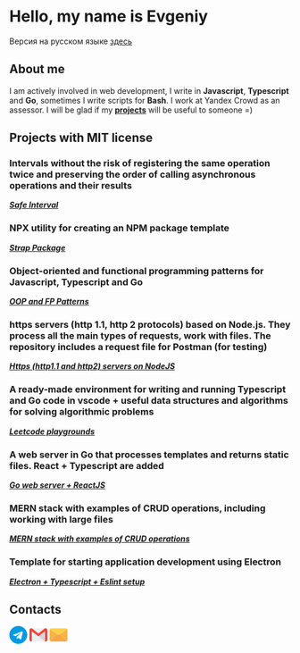 # Hello, my name is Evgeniy

Версия на русском языке [здесь](https://github.com/evgenylyozin)

## About me

I am actively involved in web development, I write in **Javascript**, **Typescript** and **Go**, sometimes I write scripts for **Bash**. I work at Yandex Crowd as an assessor. I will be glad if my **[projects](#projects-with-mit-license)** will be useful to someone =)

## Projects with MIT license
### Intervals without the risk of registering the same operation twice and preserving the order of calling asynchronous operations and their results
***[Safe Interval](https://github.com/evgenylyozin/safe-interval)***
### NPX utility for creating an NPM package template 
***[Strap Package](https://github.com/evgenylyozin/strap-package)***
### Object-oriented and functional programming patterns for Javascript, Typescript and Go
***[OOP and FP Patterns](https://github.com/evgenylyozin/patterns)***
### https servers (http 1.1, http 2 protocols) based on Node.js. They process all the main types of requests, work with files. The repository includes a request file for Postman (for testing)
***[Https (http1.1 and http2) servers on NodeJS](https://github.com/evgenylyozin/nodejs-https-servers)***
### A ready-made environment for writing and running Typescript and Go code in vscode + useful data structures and algorithms for solving algorithmic problems
***[Leetcode playgrounds](https://github.com/evgenylyozin/leetcode-playgrounds)***
### A web server in Go that processes templates and returns static files. React + Typescript are added
***[Go web server + ReactJS](https://github.com/evgenylyozin/go-server-with-react)***
### MERN stack with examples of CRUD operations, including working with large files
***[MERN stack with examples of CRUD operations](https://github.com/evgenylyozin/generic-mern-app)***
### Template for starting application development using Electron
***[Electron + Typescript + Eslint setup](https://github.com/evgenylyozin/electron-typescript-eslint-setup)***

## Contacts

[![telegram](./icons/telegram.png)](https://t.me/evgenylyozindev)
[![gmail](./icons/gmail.png)](mailto:evgenylyozindev@gmail.com)
[![yandex mail](./icons/email.png)](mailto:evgenylyozindev@yandex.ru)
